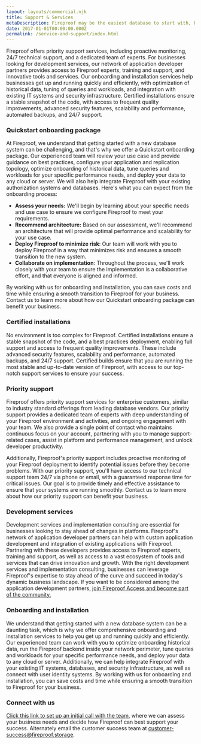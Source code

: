 ```yaml
---
layout: layouts/commercial.njk
title: Support & Services
metaDescription: Fireproof may be the easiest database to start with, but it's also among the most capable. Take our relationship to the next level.
date: 2017-01-01T00:00:00.000Z
permalink: /service-and-support/index.html
---
```


Fireproof offers priority support services, including proactive monitoring, 24/7 technical support, and a dedicated team of experts. For businesses looking for development services, our network of application developer partners provides access to Fireproof experts, training and support, and innovative tools and services. Our onboarding and installation services help businesses get up and running quickly and efficiently, with optimization of historical data, tuning of queries and workloads, and integration with existing IT systems and security infrastructure. Certified installations ensure a stable snapshot of the code, with access to frequent quality improvements, advanced security features, scalability and performance, automated backups, and 24/7 support.

### Quickstart onboarding package

At Fireproof, we understand that getting started with a new database system can be challenging, and that's why we offer a Quickstart onboarding package. Our experienced team will review your use case and provide guidance on best practices, configure your application and replication topology, optimize onboarding of historical data, tune queries and workloads for your specific performance needs, and deploy your data to any cloud or server. We will also help integrate Fireproof with your existing authorization systems and databases. Here's what you can expect from the onboarding process:

* **Assess your needs:** We'll begin by learning about your specific needs and use case to ensure we configure Fireproof to meet your requirements.
* **Recommend architecture:** Based on our assessment, we'll recommend an architecture that will provide optimal performance and scalability for your use case.
* **Deploy Fireproof to minimize risk**: Our team will work with you to deploy Fireproof in a way that minimizes risk and ensures a smooth transition to the new system.
* **Collaborate on implementation**: Throughout the process, we'll work closely with your team to ensure the implementation is a collaborative effort, and that everyone is aligned and informed.

By working with us for onboarding and installation, you can save costs and time while ensuring a smooth transition to Fireproof for your business. Contact us to learn more about how our Quickstart onboarding package can benefit your business. 

### Certified installations

No environment is too complex for Fireproof. Certified installations ensure a stable snapshot of the code, and a best practices deployment, enabling full support and access to frequent quality improvements. These include advanced security features, scalability and performance, automated backups, and 24/7 support. Certified builds ensure that you are running the most stable and up-to-date version of Fireproof, with access to our top-notch support services to ensure your success.

### Priority support

Fireproof offers priority support services for enterprise customers, similar to industry standard offerings from leading database vendors. Our priority support provides a dedicated team of experts with deep understanding of your Fireproof environment and activities, and ongoing engagement with your team. We also provide a single point of contact who maintains continuous focus on your account, partnering with you to manage support-related cases, assist in platform and performance management, and unlock developer productivity.

Additionally, Fireproof's priority support includes proactive monitoring of your Fireproof deployment to identify potential issues before they become problems. With our priority support, you'll have access to our technical support team 24/7 via phone or email, with a guaranteed response time for critical issues. Our goal is to provide timely and effective assistance to ensure that your systems are running smoothly. Contact us to learn more about how our priority support can benefit your business.

### Development services

Development services and implementation consulting are essential for businesses looking to stay ahead of changes in platforms. Fireproof's network of application developer partners can help with custom application development and integration of existing applications with Fireproof. Partnering with these developers provides access to Fireproof experts, training and support, as well as access to a vast ecosystem of tools and services that can drive innovation and growth. With the right development services and implementation consulting, businesses can leverage Fireproof's expertise to stay ahead of the curve and succeed in today's dynamic business landscape. If you want to be considered among the application development partners, [join Fireproof Access and become part of the community.](/join/)

### Onboarding and installation

We understand that getting started with a new database system can be a daunting task, which is why we offer comprehensive onboarding and installation services to help you get up and running quickly and efficiently. Our experienced team can work with you to optimize onboarding historical data, run the Fireproof backend inside your network perimeter, tune queries and workloads for your specific performance needs, and deploy your data to any cloud or server. Additionally, we can help integrate Fireproof with your existing IT systems, databases, and security infrastructure, as well as connect with user identity systems. By working with us for onboarding and installation, you can save costs and time while ensuring a smooth transition to Fireproof for your business.

### Connect with us

[Click this link to set up an initial call with the team](https://savvycal.com/jchris/fireproof), where we can assess your business needs and decide how Fireproof can best support your success. Alternately email the customer success team at [customer-success@fireproof.storage](mailto:customer-success@fireproof.storage).

